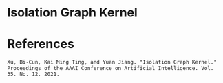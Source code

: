 # Isolation Graph Kernel
    
# References
    Xu, Bi-Cun, Kai Ming Ting, and Yuan Jiang. "Isolation Graph Kernel." Proceedings of the AAAI Conference on Artificial Intelligence. Vol. 35. No. 12. 2021.